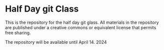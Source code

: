 # Half Day git Class

This is the repository for the half day git glass. All materials in the repository are published under a creative commons or equivalent license that permits free sharing.

The repository will be available until April 14. 2024

